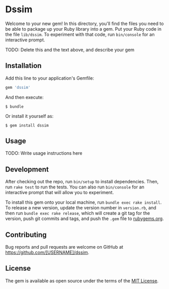 # Dssim

Welcome to your new gem! In this directory, you'll find the files you need to be able to package up your Ruby library into a gem. Put your Ruby code in the file `lib/dssim`. To experiment with that code, run `bin/console` for an interactive prompt.

TODO: Delete this and the text above, and describe your gem

## Installation

Add this line to your application's Gemfile:

```ruby
gem 'dssim'
```

And then execute:

    $ bundle

Or install it yourself as:

    $ gem install dssim

## Usage

TODO: Write usage instructions here

## Development

After checking out the repo, run `bin/setup` to install dependencies. Then, run `rake test` to run the tests. You can also run `bin/console` for an interactive prompt that will allow you to experiment.

To install this gem onto your local machine, run `bundle exec rake install`. To release a new version, update the version number in `version.rb`, and then run `bundle exec rake release`, which will create a git tag for the version, push git commits and tags, and push the `.gem` file to [rubygems.org](https://rubygems.org).

## Contributing

Bug reports and pull requests are welcome on GitHub at https://github.com/[USERNAME]/dssim.


## License

The gem is available as open source under the terms of the [MIT License](http://opensource.org/licenses/MIT).

